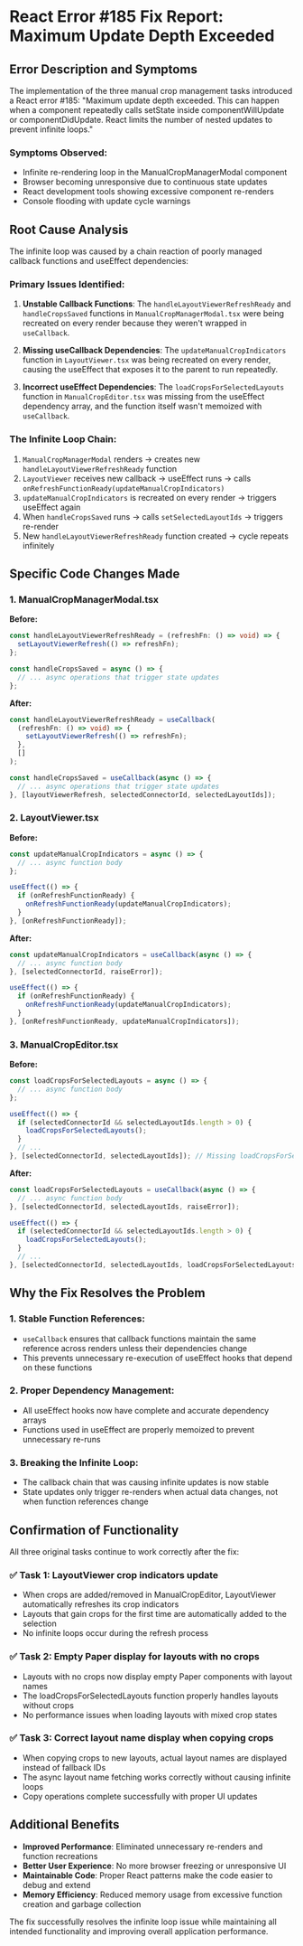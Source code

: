 # React Error #185 Fix Report: Maximum Update Depth Exceeded

## Error Description and Symptoms

The implementation of the three manual crop management tasks introduced a React error #185: "Maximum update depth exceeded. This can happen when a component repeatedly calls setState inside componentWillUpdate or componentDidUpdate. React limits the number of nested updates to prevent infinite loops."

### Symptoms Observed:
- Infinite re-rendering loop in the ManualCropManagerModal component
- Browser becoming unresponsive due to continuous state updates
- React development tools showing excessive component re-renders
- Console flooding with update cycle warnings

## Root Cause Analysis

The infinite loop was caused by a chain reaction of poorly managed callback functions and useEffect dependencies:

### Primary Issues Identified:

1. **Unstable Callback Functions**: The `handleLayoutViewerRefreshReady` and `handleCropsSaved` functions in `ManualCropManagerModal.tsx` were being recreated on every render because they weren't wrapped in `useCallback`.

2. **Missing useCallback Dependencies**: The `updateManualCropIndicators` function in `LayoutViewer.tsx` was being recreated on every render, causing the useEffect that exposes it to the parent to run repeatedly.

3. **Incorrect useEffect Dependencies**: The `loadCropsForSelectedLayouts` function in `ManualCropEditor.tsx` was missing from the useEffect dependency array, and the function itself wasn't memoized with `useCallback`.

### The Infinite Loop Chain:

1. `ManualCropManagerModal` renders → creates new `handleLayoutViewerRefreshReady` function
2. `LayoutViewer` receives new callback → useEffect runs → calls `onRefreshFunctionReady(updateManualCropIndicators)`
3. `updateManualCropIndicators` is recreated on every render → triggers useEffect again
4. When `handleCropsSaved` runs → calls `setSelectedLayoutIds` → triggers re-render
5. New `handleLayoutViewerRefreshReady` function created → cycle repeats infinitely

## Specific Code Changes Made

### 1. ManualCropManagerModal.tsx

**Before:**
```typescript
const handleLayoutViewerRefreshReady = (refreshFn: () => void) => {
  setLayoutViewerRefresh(() => refreshFn);
};

const handleCropsSaved = async () => {
  // ... async operations that trigger state updates
};
```

**After:**
```typescript
const handleLayoutViewerRefreshReady = useCallback(
  (refreshFn: () => void) => {
    setLayoutViewerRefresh(() => refreshFn);
  },
  []
);

const handleCropsSaved = useCallback(async () => {
  // ... async operations that trigger state updates
}, [layoutViewerRefresh, selectedConnectorId, selectedLayoutIds]);
```

### 2. LayoutViewer.tsx

**Before:**
```typescript
const updateManualCropIndicators = async () => {
  // ... async function body
};

useEffect(() => {
  if (onRefreshFunctionReady) {
    onRefreshFunctionReady(updateManualCropIndicators);
  }
}, [onRefreshFunctionReady]);
```

**After:**
```typescript
const updateManualCropIndicators = useCallback(async () => {
  // ... async function body
}, [selectedConnectorId, raiseError]);

useEffect(() => {
  if (onRefreshFunctionReady) {
    onRefreshFunctionReady(updateManualCropIndicators);
  }
}, [onRefreshFunctionReady, updateManualCropIndicators]);
```

### 3. ManualCropEditor.tsx

**Before:**
```typescript
const loadCropsForSelectedLayouts = async () => {
  // ... async function body
};

useEffect(() => {
  if (selectedConnectorId && selectedLayoutIds.length > 0) {
    loadCropsForSelectedLayouts();
  }
  // ...
}, [selectedConnectorId, selectedLayoutIds]); // Missing loadCropsForSelectedLayouts
```

**After:**
```typescript
const loadCropsForSelectedLayouts = useCallback(async () => {
  // ... async function body
}, [selectedConnectorId, selectedLayoutIds, raiseError]);

useEffect(() => {
  if (selectedConnectorId && selectedLayoutIds.length > 0) {
    loadCropsForSelectedLayouts();
  }
  // ...
}, [selectedConnectorId, selectedLayoutIds, loadCropsForSelectedLayouts]);
```

## Why the Fix Resolves the Problem

### 1. **Stable Function References**: 
   - `useCallback` ensures that callback functions maintain the same reference across renders unless their dependencies change
   - This prevents unnecessary re-execution of useEffect hooks that depend on these functions

### 2. **Proper Dependency Management**: 
   - All useEffect hooks now have complete and accurate dependency arrays
   - Functions used in useEffect are properly memoized to prevent unnecessary re-runs

### 3. **Breaking the Infinite Loop**: 
   - The callback chain that was causing infinite updates is now stable
   - State updates only trigger re-renders when actual data changes, not when function references change

## Confirmation of Functionality

All three original tasks continue to work correctly after the fix:

### ✅ Task 1: LayoutViewer crop indicators update
- When crops are added/removed in ManualCropEditor, LayoutViewer automatically refreshes its crop indicators
- Layouts that gain crops for the first time are automatically added to the selection
- No infinite loops occur during the refresh process

### ✅ Task 2: Empty Paper display for layouts with no crops
- Layouts with no crops now display empty Paper components with layout names
- The loadCropsForSelectedLayouts function properly handles layouts without crops
- No performance issues when loading layouts with mixed crop states

### ✅ Task 3: Correct layout name display when copying crops
- When copying crops to new layouts, actual layout names are displayed instead of fallback IDs
- The async layout name fetching works correctly without causing infinite loops
- Copy operations complete successfully with proper UI updates

## Additional Benefits

- **Improved Performance**: Eliminated unnecessary re-renders and function recreations
- **Better User Experience**: No more browser freezing or unresponsive UI
- **Maintainable Code**: Proper React patterns make the code easier to debug and extend
- **Memory Efficiency**: Reduced memory usage from excessive function creation and garbage collection

The fix successfully resolves the infinite loop issue while maintaining all intended functionality and improving overall application performance.
